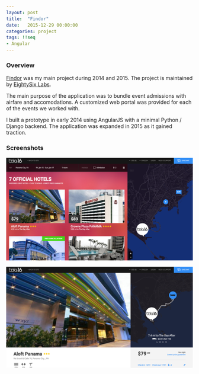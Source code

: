 ```yaml
---
layout: post
title:  "Findor"
date:   2015-12-29 00:00:00
categories: project
tags: !!seq
- Angular
---
```


### Overview

[Findor](http://findor.com/) was my main project during 2014 and 2015.  The project is maintained by [EightySix Labs](http://eightysixlabs.com/). 

The main purpose of the application was to bundle event admissions with airfare and accomodations.  A customized web portal was provided for each of the events we worked with.

I built a prototype in early 2014 using AngularJS with a minimal Python / Django backend.  The application was expanded in 2015 as it gained traction.

### Screenshots

![Findor Image](/public/images/findor1.png)

![Findor Image](/public/images/findor2.png)